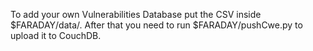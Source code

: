To add your own Vulnerabilities Database put the CSV inside $FARADAY/data/. After that you need to run $FARADAY/pushCwe.py to upload it to CouchDB.